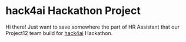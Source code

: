 # hack4ai Hackathon Project
Hi there!
Just want to save somewhere the part of HR Assistant that our Project12 team build for [hack4ai](https://devpost.com/software/project12) Hackathon.
